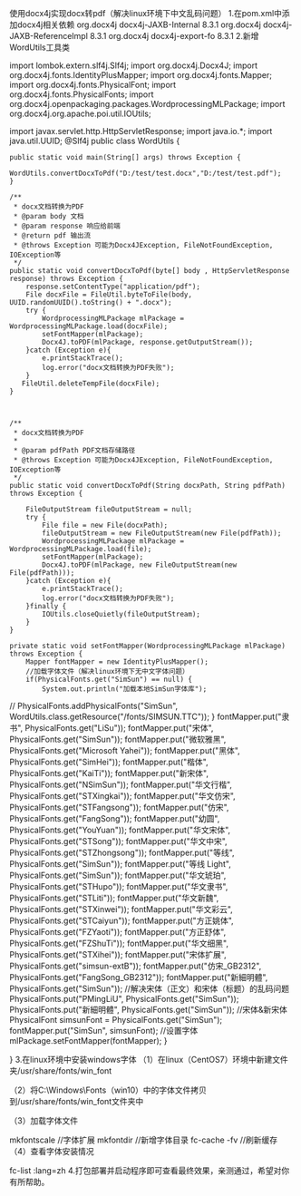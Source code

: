 使用docx4j实现docx转pdf（解决linux环境下中文乱码问题）
1.在pom.xml中添加docx4j相关依赖
<dependency>
<groupId>org.docx4j</groupId>
<artifactId>docx4j-JAXB-Internal</artifactId>
<version>8.3.1</version>
</dependency>
<dependency>
<groupId>org.docx4j</groupId>
<artifactId>docx4j-JAXB-ReferenceImpl</artifactId>
<version>8.3.1</version>
</dependency>
<dependency>
<groupId>org.docx4j</groupId>
<artifactId>docx4j-export-fo</artifactId>
<version>8.3.1</version>
</dependency>
2.新增WordUtils工具类

import lombok.extern.slf4j.Slf4j;
import org.docx4j.Docx4J;
import org.docx4j.fonts.IdentityPlusMapper;
import org.docx4j.fonts.Mapper;
import org.docx4j.fonts.PhysicalFont;
import org.docx4j.fonts.PhysicalFonts;
import org.docx4j.openpackaging.packages.WordprocessingMLPackage;
import org.docx4j.org.apache.poi.util.IOUtils;

import javax.servlet.http.HttpServletResponse;
import java.io.*;
import java.util.UUID;
@Slf4j
public class WordUtils {

    public static void main(String[] args) throws Exception {
        WordUtils.convertDocxToPdf("D:/test/test.docx","D:/test/test.pdf");
    }
  
    /**
     * docx文档转换为PDF
     * @param body 文档
     * @param response 响应给前端
     * @return pdf 输出流
     * @throws Exception 可能为Docx4JException, FileNotFoundException, IOException等
     */
    public static void convertDocxToPdf(byte[] body , HttpServletResponse response) throws Exception {
        response.setContentType("application/pdf");
        File docxFile = FileUtil.byteToFile(body, UUID.randomUUID().toString() + ".docx");
        try {
            WordprocessingMLPackage mlPackage = WordprocessingMLPackage.load(docxFile);
            setFontMapper(mlPackage);
            Docx4J.toPDF(mlPackage, response.getOutputStream());
        }catch (Exception e){
            e.printStackTrace();
            log.error("docx文档转换为PDF失败");
        }
       FileUtil.deleteTempFile(docxFile);
    }
  
  
  
    /**
     * docx文档转换为PDF
     *
     * @param pdfPath PDF文档存储路径
     * @throws Exception 可能为Docx4JException, FileNotFoundException, IOException等
     */
    public static void convertDocxToPdf(String docxPath, String pdfPath) throws Exception {
  
        FileOutputStream fileOutputStream = null;
        try {
            File file = new File(docxPath);
            fileOutputStream = new FileOutputStream(new File(pdfPath));
            WordprocessingMLPackage mlPackage = WordprocessingMLPackage.load(file);
            setFontMapper(mlPackage);
            Docx4J.toPDF(mlPackage, new FileOutputStream(new File(pdfPath)));
        }catch (Exception e){
            e.printStackTrace();
            log.error("docx文档转换为PDF失败");
        }finally {
            IOUtils.closeQuietly(fileOutputStream);
        }
    }
  
    private static void setFontMapper(WordprocessingMLPackage mlPackage) throws Exception {       
        Mapper fontMapper = new IdentityPlusMapper();
        //加载字体文件（解决linux环境下无中文字体问题）
        if(PhysicalFonts.get("SimSun") == null) {
            System.out.println("加载本地SimSun字体库");
//          PhysicalFonts.addPhysicalFonts("SimSun", WordUtils.class.getResource("/fonts/SIMSUN.TTC"));
}
fontMapper.put("隶书", PhysicalFonts.get("LiSu"));
fontMapper.put("宋体", PhysicalFonts.get("SimSun"));
fontMapper.put("微软雅黑", PhysicalFonts.get("Microsoft Yahei"));
fontMapper.put("黑体", PhysicalFonts.get("SimHei"));
fontMapper.put("楷体", PhysicalFonts.get("KaiTi"));
fontMapper.put("新宋体", PhysicalFonts.get("NSimSun"));
fontMapper.put("华文行楷", PhysicalFonts.get("STXingkai"));
fontMapper.put("华文仿宋", PhysicalFonts.get("STFangsong"));
fontMapper.put("仿宋", PhysicalFonts.get("FangSong"));
fontMapper.put("幼圆", PhysicalFonts.get("YouYuan"));
fontMapper.put("华文宋体", PhysicalFonts.get("STSong"));
fontMapper.put("华文中宋", PhysicalFonts.get("STZhongsong"));
fontMapper.put("等线", PhysicalFonts.get("SimSun"));
fontMapper.put("等线 Light", PhysicalFonts.get("SimSun"));
fontMapper.put("华文琥珀", PhysicalFonts.get("STHupo"));
fontMapper.put("华文隶书", PhysicalFonts.get("STLiti"));
fontMapper.put("华文新魏", PhysicalFonts.get("STXinwei"));
fontMapper.put("华文彩云", PhysicalFonts.get("STCaiyun"));
fontMapper.put("方正姚体", PhysicalFonts.get("FZYaoti"));
fontMapper.put("方正舒体", PhysicalFonts.get("FZShuTi"));
fontMapper.put("华文细黑", PhysicalFonts.get("STXihei"));
fontMapper.put("宋体扩展", PhysicalFonts.get("simsun-extB"));
fontMapper.put("仿宋_GB2312", PhysicalFonts.get("FangSong_GB2312"));
fontMapper.put("新細明體", PhysicalFonts.get("SimSun"));
//解决宋体（正文）和宋体（标题）的乱码问题
PhysicalFonts.put("PMingLiU", PhysicalFonts.get("SimSun"));
PhysicalFonts.put("新細明體", PhysicalFonts.get("SimSun"));
//宋体&新宋体
PhysicalFont simsunFont = PhysicalFonts.get("SimSun");
fontMapper.put("SimSun", simsunFont);
//设置字体
mlPackage.setFontMapper(fontMapper);
}

}
3.在linux环境中安装windows字体
（1）在linux（CentOS7）环境中新建文件夹/usr/share/fonts/win_font

（2）将C:\Windows\Fonts（win10）中的字体文件拷贝到/usr/share/fonts/win_font文件夹中

（3）加载字体文件


mkfontscale       //字体扩展
mkfontdir           //新增字体目录
fc-cache -fv      //刷新缓存
（4）查看字体安装情况

fc-list :lang=zh
4.打包部署并启动程序即可查看最终效果，亲测通过，希望对你有所帮助。
